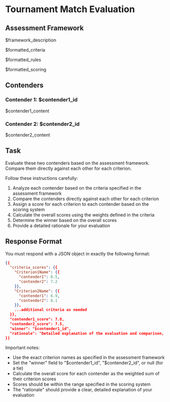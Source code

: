 # Tournament Match Evaluation

## Assessment Framework
$framework_description

$formatted_criteria

$formatted_rules

$formatted_scoring

## Contenders

### Contender 1: $contender1_id
$contender1_content

### Contender 2: $contender2_id
$contender2_content

## Task
Evaluate these two contenders based on the assessment framework. Compare them directly against each other for each criterion.

Follow these instructions carefully:
1. Analyze each contender based on the criteria specified in the assessment framework
2. Compare the contenders directly against each other for each criterion
3. Assign a score for each criterion to each contender based on the scoring system
4. Calculate the overall scores using the weights defined in the criteria
5. Determine the winner based on the overall scores
6. Provide a detailed rationale for your evaluation

## Response Format
You must respond with a JSON object in exactly the following format:

```json
{{
  "criteria_scores": {{
    "Criterion1Name": {{
      "contender1": 8.5,
      "contender2": 7.2
    }},
    "Criterion2Name": {{
      "contender1": 6.9,
      "contender2": 8.1
    }},
    ...additional criteria as needed
  }},
  "contender1_score": 7.8,
  "contender2_score": 7.5,
  "winner": "$contender1_id",
  "rationale": "Detailed explanation of the evaluation and comparison, highlighting strengths and weaknesses of each contender and justifying the scores and winner."
}}
```

Important notes:
- Use the exact criterion names as specified in the assessment framework
- Set the "winner" field to "$contender1_id", "$contender2_id", or null (for a tie)
- Calculate the overall score for each contender as the weighted sum of their criterion scores
- Scores should be within the range specified in the scoring system
- The "rationale" should provide a clear, detailed explanation of your evaluation